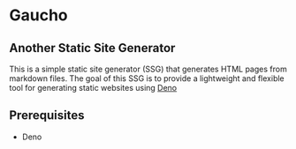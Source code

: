 # Gaucho

## Another Static Site Generator

This is a simple static site generator (SSG) that generates HTML pages from markdown files. The goal of this SSG is to provide a lightweight and flexible tool for generating static websites using [Deno](https://deno.land/)

## Prerequisites

- Deno

